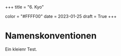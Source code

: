 +++
title = "6. Kyo"

color = "#FFFF00"
date = 2023-01-25
draft = True
+++

<script lang="ts">
  import Figure from '$lib/components/Figure.svelte';
</script>

# Namenskonventionen

Ein kleienr Test.

